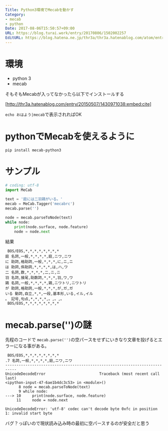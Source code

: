 ```yaml
---
Title: Python3環境でMecabを動かす
Category:
- mecab
- python
Date: 2017-08-06T15:50:57+09:00
URL: https://blog.turai.work/entry/20170806/1502002257
EditURL: https://blog.hatena.ne.jp/thr3a/thr3a.hatenablog.com/atom/entry/8599973812286141370
---
```


# 環境

- python 3
- mecab 

そもそもMecabが入ってなかったら以下でインストールする

[http://thr3a.hatenablog.com/entry/20150507/1430971038:embed:cite]

`echo おはよう|mecab`で表示されればOK

# pythonでMecabを使えるように

```
pip install mecab-python3
```

# サンプル

```python
# coding: utf-8
import MeCab
 
text = '庭には二羽鶏がいる。'
mecab = MeCab.Tagger('mecabrc')
mecab.parse('')

node = mecab.parseToNode(text)
while node:
    print(node.surface, node.feature)
    node = node.next
```

結果

```
 BOS/EOS,*,*,*,*,*,*,*,*
庭 名詞,一般,*,*,*,*,庭,ニワ,ニワ
に 助詞,格助詞,一般,*,*,*,に,ニ,ニ
は 助詞,係助詞,*,*,*,*,は,ハ,ワ
二 名詞,数,*,*,*,*,二,ニ,ニ
羽 名詞,接尾,助数詞,*,*,*,羽,ワ,ワ
鶏 名詞,一般,*,*,*,*,鶏,ニワトリ,ニワトリ
が 助詞,格助詞,一般,*,*,*,が,ガ,ガ
いる 動詞,自立,*,*,一段,基本形,いる,イル,イル
。 記号,句点,*,*,*,*,。,。,。
 BOS/EOS,*,*,*,*,*,*,*,*
```

# mecab.parse('')の謎

先程のコードで `mecab.parse('')`の空パースをせずにいきなり文章を投げるとエラーになる事がある。

```
 BOS/EOS,*,*,*,*,*,*,*,*
.7 名詞,一般,*,*,*,*,庭,ニワ,ニワ
---------------------------------------------------------------------------
UnicodeDecodeError                        Traceback (most recent call last)
<ipython-input-47-6ae1b4dc3c53> in <module>()
      8 node = mecab.parseToNode(text)
      9 while node:
---> 10     print(node.surface, node.feature)
     11     node = node.next

UnicodeDecodeError: 'utf-8' codec can't decode byte 0xfc in position 1: invalid start byte
```

バグ？っぽいので現状読み込み時の最初に空パースするのが安全だと思う
